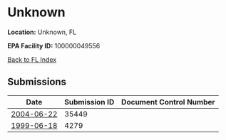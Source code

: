 # Unknown

**Location:** Unknown, FL

**EPA Facility ID:** 100000049556

[Back to FL Index](../../index.md)

## Submissions

| Date | Submission ID | Document Control Number |
|------|--------------|-------------------------|
| [2004-06-22](submissions/35449.md) | 35449 |  |
| [1999-06-18](submissions/4279.md) | 4279 |  |
